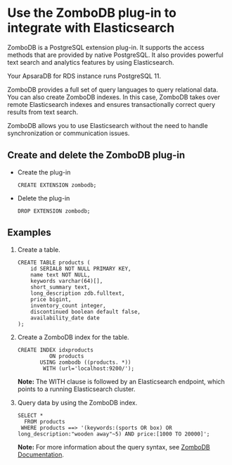 # Use the ZomboDB plug-in to integrate with Elasticsearch

ZomboDB is a PostgreSQL extension plug-in. It supports the access methods that are provided by native PostgreSQL. It also provides powerful text search and analytics features by using Elasticsearch.

Your ApsaraDB for RDS instance runs PostgreSQL 11.

ZomboDB provides a full set of query languages to query relational data. You can also create ZomboDB indexes. In this case, ZomboDB takes over remote Elasticsearch indexes and ensures transactionally correct query results from text search.

ZomboDB allows you to use Elasticsearch without the need to handle synchronization or communication issues.

## Create and delete the ZomboDB plug-in

-   Create the plug-in

    ```
    CREATE EXTENSION zombodb;
    ```

-   Delete the plug-in

    ```
    DROP EXTENSION zombodb;
    ```


## Examples

1.  Create a table.

    ```
    CREATE TABLE products (
        id SERIAL8 NOT NULL PRIMARY KEY,
        name text NOT NULL,
        keywords varchar(64)[],
        short_summary text,
        long_description zdb.fulltext,
        price bigint,
        inventory_count integer,
        discontinued boolean default false,
        availability_date date
    );
    ```

2.  Create a ZomboDB index for the table.

    ```
    CREATE INDEX idxproducts
              ON products
           USING zombodb ((products. *))
            WITH (url='localhost:9200/');
    ```

    **Note:** The WITH clause is followed by an Elasticsearch endpoint, which points to a running Elasticsearch cluster.

3.  Query data by using the ZomboDB index.

    ```
    SELECT *
      FROM products
     WHERE products ==> '(keywords:(sports OR box) OR long_description:"wooden away"~5) AND price:[1000 TO 20000]';
    ```

    **Note:** For more information about the query syntax, see [ZomboDB Documentation](https://www.zombodb.com/documentation/).


